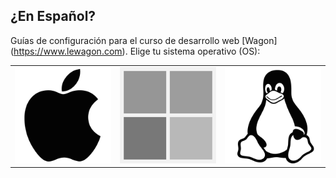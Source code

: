 ## ¿En Español?

Guías de configuración para el curso de desarrollo web [Wagon] (https://www.lewagon.com). Elige tu sistema operativo (OS):

<table>
  <tr>
    <td>
      <a href="macos.es.md">
        <img src="images/apple_logo.png" alt="macOS">
      </a>
    </td>
    <td>
      <a href="windows.es.md">
        <img src="images/windows_logo.png" alt="Windows">
      </a>
    </td>
    <td>
      <a href="ubuntu.es.md">
        <img src="images/linux_logo.png" alt="Ubuntu">
      </a>
    </td>
  </tr>
</table>
